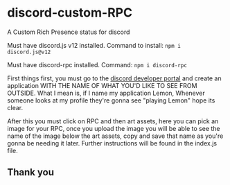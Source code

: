 # discord-custom-RPC
A Custom Rich Presence status for discord


Must have discord.js v12 installed. Command to install: `npm i discord.js@v12`

Must have discord-rpc installed. Command: `npm i discord-rpc`


First things first, you must go to the [discord developer portal](discord.com/developers/applications) and create an application WITH THE NAME OF WHAT YOU'D LIKE TO SEE FROM OUTSIDE. What I mean is, if I name my application Lemon, Whenever someone looks at my profile they're gonna see "playing Lemon" hope its clear. 

After this you must click on RPC and then art assets, here you can pick an image for your RPC, once you upload the image you will be able to see the name of the image below the art assets, copy and save that name as you're gonna be needing it later. Further instructions will be found in the index.js file.

## Thank you
